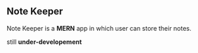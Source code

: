 ## Note Keeper 
Note Keeper is a **MERN** app in which user can store their notes.

still **under-developement**

